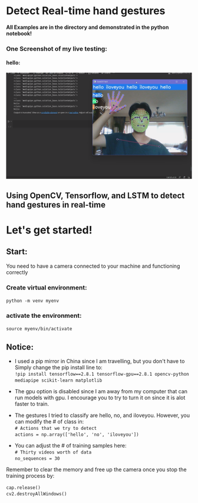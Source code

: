 # Detect Real-time hand gestures  
**All Examples are in the directory and demonstrated in the python notebook!**  

### One Screenshot of my live testing: 

#### hello: 

![hello](hello.png "hello")

## **Using OpenCV, Tensorflow, and LSTM to detect hand gestures in real-time**
# Let's get started!  
## Start:  

You need to have a camera connected to your machine and functioning correctly

### Create virtual environment:   
```python -m venv myenv```
### activate the environment:   
```source myenv/bin/activate```

## Notice:
- I used a pip mirror in China since I am travelling, but you don't have to  
Simply change the pip install line to:  
```!pip install tensorflow==2.8.1 tensorflow-gpu==2.8.1 opencv-python mediapipe scikit-learn matplotlib```   

- The gpu option is disabled since I am away from my computer that can run models with gpu. I encourage you to try to turn it on since it is alot faster to train. 

- The gestures I tried to classify are hello, no, and iloveyou. However, you can modify the # of class in:  
```# Actions that we try to detect```  
```actions = np.array(['hello', 'no', 'iloveyou'])```

- You can adjust the # of training samples here:  
```# Thirty videos worth of data```  
```no_sequences = 30```  


Remember to clear the memory and free up the camera once you stop the training process by:

```cap.release()```  
```cv2.destroyAllWindows()```    
